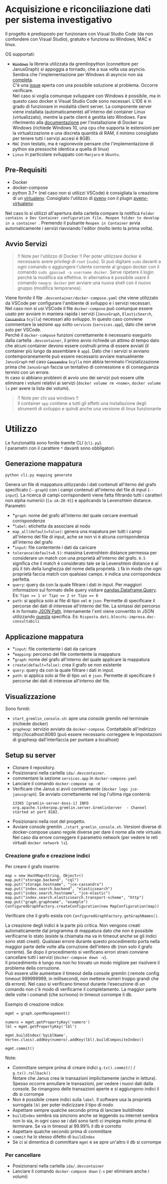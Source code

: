 # Acquisizione e riconciliazione dati per sistema investigativo
Il progetto è predisposto per funzionare con Visual Studio Code (da non confondere con Visual Studio), gratuito e funziona su Windows, MAC e linux.

OS supportati:
* ~~`Windows`~~ la libreria utilizzata da gremlinpython (connettore per JanusGraph) si appoggia a tornado, che a sua volta usa asyncio.  
  Sembra che l'implementazione per Windows di asyncio non sia [completa](https://github.com/tornadoweb/tornado/issues/2751).  
  C'è una [issue](https://github.com/tornadoweb/tornado/issues/2608#issuecomment-550180288) aperta con una possibile soluzione al problema. Occorre verificare.  
  Nel caso si voglia comunque sviluppare con Windows è possibile, ma in questo caso docker e Visual Studio Code sono necessari. L'IDE è in grado di funzionare in modalità client server. La componente server viene installata (automaticamente) all'interno del container Linux (virtualizzato), mentre la parte client è gestita lato Windows.
  Fare riferimento alla [documentazione](https://docs.microsoft.com/en-us/windows/wsl/install-win10) per l'installazione di Docker su Windows (richiede Windows 10, una cpu che supporta le estensioni per la virtualizzazione e una discreta quantità di RAM, il minimo consigliato per tenere tutti i servizi accesi è 8GB).
* `MAC` (non testato, ma è ragionevole pensare che l'implementazione di python sia pressochè identica a quella di linux)
* `Linux` in particolare sviluppato con `Manjaro` e `Ubuntu`.
## Pre-Requisiti
* Docker
* docker-compose
* python 3.7+ (nel caso non si utilizzi VSCode) è consigliata la creazione di un [virtualenv](https://virtualenv.pypa.io/en/latest/). Consigliato l'utilizzo di [pyenv](https://github.com/pyenv/pyenv) con il plugin [pyenv-virtualenv](https://github.com/pyenv/pyenv-virtualenv).

Nel caso lo si utilizzi all'apertura della cartella compare la notifica `Folder contains a Dev Container configuration file. Reopen folder to develop in a container `. Premendo il pulsante `Reopen in Container` avvia automaticamente i servizi riavviando l'editor (molto lento la prima volta).
## Avvio Servizi
> !! Note per l'utilizzo di Docker !!
> Per poter utilizzare docker è necessario avere privilegi di `root` (`sudo`).
> Si può digitare `sudo` davanti a ogni comando o aggiungere l'utente corrente al gruppo docker con il comando `sudo gpasswd -a username docker`. Serve ripetere il login perchè la modifica sia effettiva. In alternativa è possibile usare il comando `newgrp docker` per avviare una nuova shell con il nuovo gruppo (modifica temporanea).

Viene fornito il file `.devcontainer/docker-compose.yaml` che viene utilizzato da VSCode per configurare l'ambiente di sviluppo e i servizi necessari.  
Nel caso non si usi VSCode il file `docker-compose` può comunque essere usato per avviare in maniera rapida i servizi (`JanusGraph`, `ElasticSearch`, ~~`Cassandra`~~ `Scylla`) necessari allo sviluppo. In questo caso conviene commentare la sezione `app` sotto `services` (`services.app`), dato che serve solo per VSCode.  
Perchè il `docker-compose` funzioni correttamente è necessario eseguirlo dalla cartella `.devcontainer`, il primo avvio richiede un attimo di tempo dato che alcuni container devono essere costruiti prima di essere avviati (il container più lungo da assemblare è `app`). 
Dato che i servizi si avviano contemporaneamente può essere necessario avviare manualmente `JanusGraph` nel caso ~~`Cassandra`~~ `Scylla` non abbia terminato l'inizializzazione prima che `JanusGraph` faccia un tentativo di connessione e di conseguenza termini con un errore.  
In caso si abbiano problemi di avvio uno dei servizi può essere utile eliminare i volumi relativi ai servizi (`docker volume rm <nome>`, `docker volume ls` per avere la lista dei volumi).
> !! Note per chi usa windows !!  
> Il container `app` contiene a tutti gli effetti una installazione degli strumenti di sviluppo e quindi anche una versione di linux funzionante

# Utilizzo
Le funzionalità sono fonite tramite CLI (`cli.py`).  
I parametri con il carattere `*` davanti sono obbligatori.
## Generazione mappatura
```
python cli.py mapping generate
```
Genera un file di mappatura utilizzando i dati contenuti all'iterno del grafo specificato (`--graph`) con i campi contenuti all'interno del file di input (`--input`).
La ricerca di campi corrispondenti viene fatta filtrando tutti i caratteri non alpha numerici (`[a-zA-Z0-9]`) e applicando la Levenshtein distance.  
Parametri:
* *`graph`: nome del grafo all'interno del quale cercare eventuali corrispondenze 
* *`label`: etichetta da associare al nodo
* `map_all(default=false)`: genera una mapatura per tutti i campi all'interno del file di input, ache se non vi è alcuna corrispondenza all'interno del grafo
* *`input`: file contentente i dati da caricare
* `tolerance(default=0.5)`: massima Levenshtein distance permessa per considerare un match con una proprietà all'interno del grafo. `0.5` significa che il match è considerato tale se la Levenshtein distance è al più il `50%` della lunghezza del nome della proprietà. `1` fà in modo che ogni proprietà faccia match con qualsiasi campo. `0` indica una corrispondeza perfetta.
* `query`: query da con la quale filtrare i dati in input. Per maggiori informazioni sul formato delle query visitare [pandas.Dataframe.Query](https://pandas.pydata.org/pandas-docs/stable/reference/api/pandas.DataFrame.query.html). Es: `Tipo == 1 or Tipo == 2 or Tipo == 6`
* `path`: si applica solo ai file di tipo `xml` e `json`. Permette di specificare il percorse dei dati di interesse all'interno del file. La sintassi del percorso è in formato [JSON Path](https://support.smartbear.com/alertsite/docs/monitors/api/endpoint/jsonpath.html). Internamente l'xml viene convertito in JSON utilizzando [questa](https://github.com/martinblech/xmltodict) specifica. Es: `Risposta.dati.blocchi-impresa.doc-consultabili`

## Applicazione mappatura
* *`input`: file contentente i dati da caricare
* *`mapping`: percorso del file contentente la mappatura
* *`graph`: nome del grafo all'interno del quale applicare la mappatura
* `create(default=false)`: crea il grafo se non esistente
* `query`: query da con la quale filtrare i dati in input.
* `path`: si applica solo ai file di tipo `xml` e `json`. Permette di specificare il percorse dei dati di interesse all'interno del file.


## Visualizzazione
Sono forniti:
* `start_gremlin_console.sh`: apre una console gremlin nel terminale (richiede docker)
* `graphexp`: servizio avviato da `docker-compose`. Contattabile all'indirizzo http://localhost:8080 (può essere necessario correggere le impostazioni di graphexp dall'interfaccia per puntare a localhost)

## Setup su server
* Clonare il repository.
* Posizionarsi nella cartella `ida/.devcontainer`.
* commentare la sezione `services.app` in `docker-compose.yaml`
* Lanciare il comando `docker-compose up -d`
* Verificare che Janus si avvii correttamente (`docker logs jce-janusgraph`).
  Se avviato correttamente nel log l'ultima riga conterrà:
  ```
  13385 [gremlin-server-boss-1] INFO  org.apache.tinkerpop.gremlin.server.GremlinServer  - Channel started at port 8182.
  ```
* Posizionarsi nella root del progetto.
* Avviare console gremlin `./start_gremlin_console.sh`.
  Versioni diverse di docker-compose usano regole diverse per dare il nome alla rete virtuale. Nel caso dia errore correggere il parametro network (per vedere le reti virtuali `docker network ls`).

### Creazione grafo e creazione indici
Per creare il grafo inserire:
```
map = new HashMap<String, Object>()
map.put("storage.backend", "cql")
map.put("storage.hostname", "jce-cassandra")
map.put("index.search.backend", "elasticsearch")
map.put("index.search.hostname", "jce-elastic")
map.put("index.search.elasticsearch.transport-scheme", "http")
map.put("graph.graphname", "example")
ConfiguredGraphFactory.createConfiguration(new MapConfiguration(map))
```
Verificare che il grafo esista con `ConfiguredGraphFactory.getGraphNames()`.

La creazione degli indici è la parte più critica. Non vengono creati automaticamente dal programma di mappatura dato che non è possibile verificarne lo stato (esiste la chiamata ma va in timeout anche se gli indici sono stati creati).
Qualsiasi errore durante questo procedimento porta nella maggior parte delle volte alla corruzione dell'intero db (non solo il grafo corrente). Se dopo il procedimento si verificano errori strani conviene cancellare tutti i servizi (`docker-compose down -v`).  
Il procedimento è lungo ma non ho trovato un modo migliore per risolvere il problema della corruzione.  
Può essere utile aumentare il timeout della console gremlin (:remote config timeout 999999999, in millisecondi, non mettere numeri troppo grandi che dà errore).
Nel caso si verificano timeout durante l'esecuzione di un comando non c'è modo di verificarne il completamento. La maggior parte delle volte i comandi (che scrivono) in timeout corrompe il db.

Esempio di creazione indice:
```
mgmt = graph.openManagement()

numero = mgmt.getPropertyKey('numero')
lbl = mgmt.getPropertyKey('lbl')

mgmt.buildIndex('byLblName', Vertex.class).addKey(numero).addKey(lbl).buildCompositeIndex()

mgmt.commit()
```
Note:
* Committare sempre prima di creare indici `g.tx().commit()` / `g.tx().rollback()`  
  Notare che Janus crea le transazioni implicitamente (anche in lettura). Spesso occorre annullare le transazioni, per vedere i nuovi dati dalla console.
  Se rimangono delle transazioni aperte e si aggiungono indici il db si corrompe
* Non è possibile creare indici sulla `label`. Il software usa la proprietà surrogata `lbl` per poter indicizzare il tipo di nodo
* Aspettare sempre qualche secondo prima di lanciare buildIndex  
* `buildIndex` sembra sia sincrono anche se leggendo su internet sembra non lo sia, in ogni caso se i dati sono tanti ci impiega molto prima di terminare. Se va in timeout al 99.99% il db è corrotto
* Aspettare qualche secondo prima di committare
* `commit` ha lo stesso difetto di `buildIndex`
* Se ci si dimentica di committare `mgmt` e se apre un'altro il db si corrompe

### Per cancellare
* Posizionarsi nella cartella `ida/.devcontainer`
* Lanciare il comando `docker-compose down` (`-v` per eliminare anche i volumi)